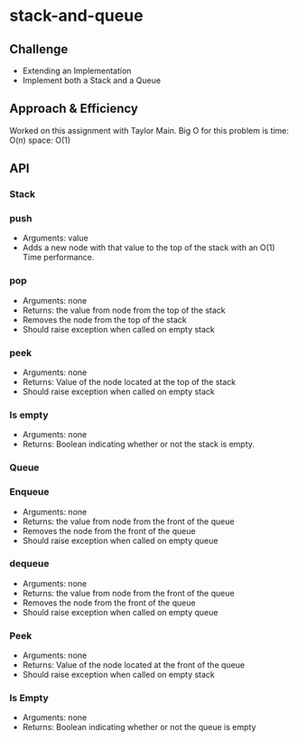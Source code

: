 # stack-and-queue

## Challenge

- Extending an Implementation
- Implement both a Stack and a Queue

## Approach & Efficiency

Worked on this assignment with Taylor Main.
Big O for this problem is time: O(n) space: O(1)

## API

### Stack

### push

- Arguments: value
- Adds a new node with that value to the top of the stack with an O(1) Time performance.

### pop

- Arguments: none
- Returns: the value from node from the top of the stack
- Removes the node from the top of the stack
- Should raise exception when called on empty stack

### peek

- Arguments: none
- Returns: Value of the node located at the top of the stack
- Should raise exception when called on empty stack

### Is empty

- Arguments: none
- Returns: Boolean indicating whether or not the stack is empty.

### Queue

### Enqueue

- Arguments: none
- Returns: the value from node from the front of the queue
- Removes the node from the front of the queue
- Should raise exception when called on empty queue

### dequeue

- Arguments: none
- Returns: the value from node from the front of the queue
- Removes the node from the front of the queue
- Should raise exception when called on empty queue

### Peek

- Arguments: none
- Returns: Value of the node located at the front of the queue
- Should raise exception when called on empty stack

### Is Empty

- Arguments: none
- Returns: Boolean indicating whether or not the queue is empty
